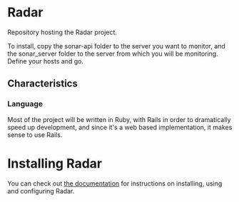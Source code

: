Radar
=========

Repository hosting the Radar project.

<!-- For a less technical overview of the project, please visit [the project's webpage](https://leoncastillejos.github.io/sonar)). -->

To install, copy the sonar-api folder to the server you want to monitor, and the sonar_server folder to the server from which you will be monitoring. Define your hosts and go.

<!-- vvv Must be moved to the gh-pages branch vvv -->

## Characteristics

### Language

Most of the project will be written in Ruby, with Rails in order to dramatically speed up development, and since it's a web based implementation, it makes sense to use Rails.

# Installing Radar

You can check out [the documentation](https://github.com/0xDA221E/radar/tree/master/doc) for instructions on installing, using and configuring Radar.
